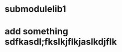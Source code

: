 <!--
 * @Author: vsiren 414716114@qq.com
 * @Date: 2022-07-21 12:57:04
 * @LastEditors: vsiren 414716114@qq.com
 * @LastEditTime: 2022-07-21 13:46:40
 * @FilePath: /submodules/submodulelib1/README.md
 * @Description: 这是默认设置,请设置`customMade`, 打开koroFileHeader查看配置 进行设置: https://github.com/OBKoro1/koro1FileHeader/wiki/%E9%85%8D%E7%BD%AE
-->
# submodulelib1
# add something sdfkasdl;fkslkjflkjaslkdjflk